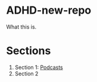 # ADHD-new-repo
What this is.

# Sections
1. Section 1: [Podcasts](https://github.com/jobutton/ADHD-new-repo/blob/39d6c3549458eeffdc13f5f69bb28e26ea058379/Podcasts)
3. Section 2
